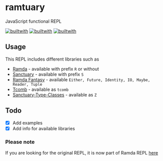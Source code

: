 # ramtuary
JavaScript functional REPL

[![builtwith](https://img.shields.io/badge/built--with-rollup-e94c43.svg?style=flat-square)](http://rollupjs.org)
[![builtwith](https://img.shields.io/badge/es6--with-bublé-0074D9.svg?style=flat-square)](http://buble.surge.sh/#)
[![builtwith](https://img.shields.io/badge/repl--with-codemirror-d30707.svg?style=flat-square)](https://codemirror.net)

## Usage
This REPL includes different libraries such as

- [Ramda](https://github.com/ramda/ramda) - available with prefix `R` or without
- [Sanctuary](https://github.com/sanctuary-js/sanctuary) - available with prefix `S`
- [Ramda Fantasy](https://github.com/ramda/ramda-fantasy) - available `Either, Future, Identity, IO, Maybe, Reader, Tuple `
- [Tcomb](https://github.com/gcanti/tcomb) - available as `tcomb`
- [Sanctuary-Type-Classes](https://github.com/sanctuary-js/sanctuary-type-classes) - available as `Z`

## Todo
- [x] Add examples
- [x] Add info for available libraries

### Please note
If you are looking for the original REPL, it is now part of Ramda REPL [here](http://ramdajs.com/repl/)

